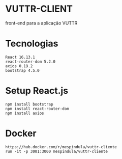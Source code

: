 # VUTTR-CLIENT
front-end para a aplicação VUTTR

# Tecnologias
    React 16.13.1
    react-router-dom 5.2.0
    axios 0.19.2
    bootstrap 4.5.0
    
# Setup React.js
    npm install bootstrap
    npm install react-router-dom
    npm install axios

# Docker
	https://hub.docker.com/r/mespindula/vuttr-cliente
    run -it -p 3001:3000 mespindula/vuttr-cliente